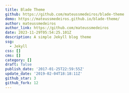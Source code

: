 ```yaml
---
title: Blade Theme
github: https://github.com/mateussmedeiros/blade-theme
demo: https://mateussmedeiros.github.io/blade-theme/
author: mateussmedeiros
author_link: https://github.com/mateussmedeiros
date: 2023-11-29T05:54:25.101Z
description: A simple Jekyll blog theme
ssg:
  - Jekyll
css: []
cms: []
category: []
draft: false
publish_date: '2017-01-25T22:59:55Z'
update_date: '2019-02-04T18:18:11Z'
github_star: 3
github_fork: 12
---
```

